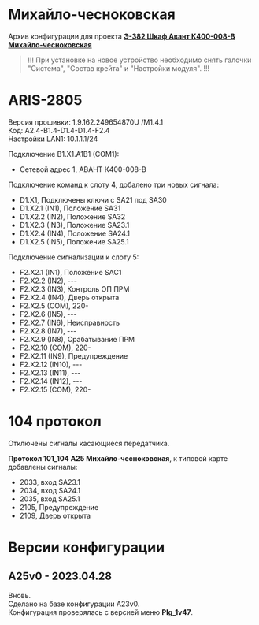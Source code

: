 ﻿Михайло-чесноковская
====================

Архив конфигурации для проекта **[Э-382 Шкаф Авант К400-008-В Михайло-чесноковская](Э-382_Шкаф_Авант_К400-008-В_Михайло-чесноковская.pdf)**

> !!! При установке на новое устройство необходимо снять галочки "Система", "Состав крейта" и "Настройки модуля". !!!


# ARIS-2805

Версия прошивки: 1.9.162.249654870U /M1.4.1  
Код: A2.4-B1.4-D1.4-D1.4-F2.4  
Настройки LAN1: 10.1.1.1/24

Подключение B1.X1.A1B1 (COM1):
- Сетевой адрес 1, АВАНТ К400-008-В

Подключение команд к слоту 4, добалено три новых сигнала:
- D1.X1, Подключены ключи с SA21 под SA30
- D1.X2.1 (IN1), Положение SA31
- D1.X2.2 (IN2), Положение SA32
- D1.X2.3 (IN3), Положение SA23.1
- D1.X2.4 (IN4), Положение SA24.1
- D1.X2.5 (IN5), Положение SA25.1

Подключение сигнализации к слоту 5:
- F2.X2.1  (IN1),  Положение SAC1
- F2.X2.2  (IN2),  ---
- F2.X2.3  (IN3),  Контроль ОП ПРМ
- F2.X2.4  (IN4),  Дверь открыта
- F2.X2.5  (COM),  220-
- F2.X2.6  (IN5),  ---
- F2.X2.7  (IN6),  Неисправность
- F2.X2.8  (IN7),  ---
- F2.X2.9  (IN8),  Срабатывание ПРМ
- F2.X2.10 (COM),  220-
- F2.X2.11 (IN9),  Предупреждение
- F2.X2.12 (IN10), ---
- F2.X2.13 (IN11), ---
- F2.X2.14 (IN12), ---
- F2.X2.15 (COM),  220-


# 104 протокол

Отключены сигналы касающиеся передатчика.

**Протокол 101_104 А25 Михайло-чесноковская**, к типовой карте добавлены сигналы:
- 2033, вход SA23.1
- 2034, вход SA24.1
- 2035, вход SA25.1
- 2105, Предупреждение
- 2109, Дверь открыта


# Версии конфигурации

## A25v0 - 2023.04.28

Вновь.  
Сделано на базе конфигурации А23v0.  
Конфигурация проверялась с версией меню **PIg_1v47**.

